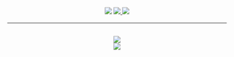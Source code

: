 <h3 align="center">
  <img src="https://img.shields.io/github/commit-activity/w/DraimDEV/Survival?color=green&style=for-the-badge">
  <a href="https://discord.gg/draimcido/" alt="Дискорд">
      <img src="https://img.shields.io/discord/422951477535834123?color=green&style=for-the-badge"/>
  </a>
  <a href="https://draimcido.ru" alt="Сайт">
      <img src="https://img.shields.io/website?down_color=darkred&down_message=%D0%9E%D1%82%D0%BA%D0%BB%D1%8E%D1%87%D0%B5%D0%BD&style=for-the-badge&up_color=green&up_message=%D0%97%D0%B0%D0%BF%D1%83%D1%89%D0%B5%D0%BD&url=https%3A%2F%2Fdraimcido.ru"/>
  </a>
</h3>

<hr>

<h2 align="center">
  <a href="https://github.com/DraimCiDo">
    <img align="center" src="https://github-readme-stats.vercel.app/api/?username=DraimCiDo&show_icons=true&theme=onedark">
  </a>
  <br>
  <a href="https://github.com/DraimCiDo">
    <img align="center" src="https://github-readme-stats.vercel.app/api/top-langs/?username=DraimCiDo&layout=compact&theme=onedark">
  </a>
</h2>
